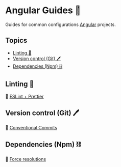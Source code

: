 # Angular Guides 📝 <!-- omit in toc -->

Guides for common configurations [Angular](https://angular.io/) projects.

## Topics <!-- omit in toc -->

- [Linting 🔎](#linting-)
- [Version control (Git) 🖊️](#version-control-git-️)
- [Dependencies (Npm) ⛓️](#dependencies-npm-️)

## Linting 🔎

🔗 [ESLint + Prettier](./guides/linting/eslint-prettier.md)

## Version control (Git) 🖊️

🔗 [Conventional Commits](./guides/version-control/conventional-commits.md)

## Dependencies (Npm) ⛓️

🔗 [Force resolutions](./guides/dependencies/force-resolutions.md)
